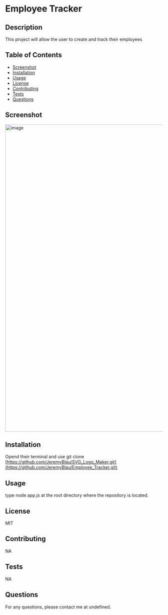 # Employee Tracker

## Description
This project will allow the user to create and track their employees

## Table of Contents
- [Screenshot](#screenshot)
- [Installation](#installation)
- [Usage](#usage)
- [License](#license)
- [Contributing](#contributing)
- [Tests](#tests)
- [Questions](#questions)

## Screenshot
<img width="979" alt="image" src="https://github.com/JeremyBlau/SVG_Logo_Maker/assets/134236414/932adcb7-78f5-4b76-a07b-62027f22dabf">

## Installation
Opend their terminal and use git clone [https://github.com/JeremyBlau/SVG_Logo_Maker.git](https://github.com/JeremyBlau/Employee_Tracker.git)

## Usage
type node app.js at the root directory where the repository is located.

## License
MIT

## Contributing
NA

## Tests
NA

## Questions
For any questions, please contact me at undefined. 
